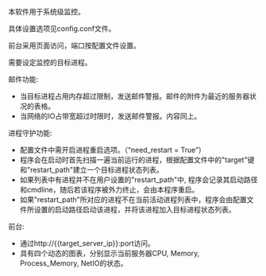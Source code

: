本软件用于系统级监控。

具体设置选项见config.conf文件。

前台采用页面访问，端口按配置文件设置。

需要设定监控的目标进程。

邮件功能:
- 当目标进程占用内存超过限制，发送邮件警报。邮件的附件为最近的服务器状况的表格。
- 当网络的IO占带宽超过时限时，发送邮件警报。内容同上。

进程守护功能:
- 配置文件中需开启进程重启选项。（“need_restart = True”）
- 程序会在启动时首先扫描一遍当前运行的进程，根据配置文件中的"target"键和"restart_path"建立一个目标进程状态列表。
- 如果列表中有进程并不在用户设置的"restart_path"中, 程序会记录其启动路径和cmdline，随后若该程序被外力终止，会由本程序重启。
- 如果"restart_path"所对应的进程不在当前活动进程列表中，程序会由配置文件所设置的启动路径启动该进程，并将该进程加入目标进程状态列表。

前台:
- 通过http://{{target_server_ip}}:port访问。
- 具有四个动态的图表，分别显示当前服务器CPU, Memory, Process_Memory, NetIO的状态。